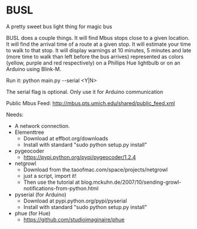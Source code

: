BUSL
====

A pretty sweet bus light thing for magic bus

BUSL does a couple things. It will find Mbus stops close to a given location. It will find the arrival time of a route at a given stop. It will estimate your time to walk to that stop. It will display warnings at 10 minutes, 5 minutes and late (more time to walk than left before the bus arrives) represented as colors (yellow, purple and red respectively) on a Phillips Hue lightbulb or on an Arduino using Blink-M. 

Run it:
python main.py --serial <Y|N> 

The serial flag is optional. Only use it for Arduino communication

Public Mbus Feed:
http://mbus.pts.umich.edu/shared/public_feed.xml

Needs:

* A network connection.
* Elementtree
   - Download at effbot.org/downloads
   - Install with standard "sudo python setup.py install"
* pygeocoder
   - https://pypi.python.org/pypi/pygeocoder/1.2.4
* netgrowl
   - Download from the.taoofmac.com/space/projects/netgrowl
   - just a script, import it!
   - Then use the tutorial at blog.mckuhn.de/2007/10/sending-growl-notifications-from-python.html
* pyserial (for Arduino)
   - Download at pypi.python.org/pypi/pyserial
   - Install with standard "sudo python setup.py install"
* phue (for Hue)
   - https://github.com/studioimaginaire/phue
